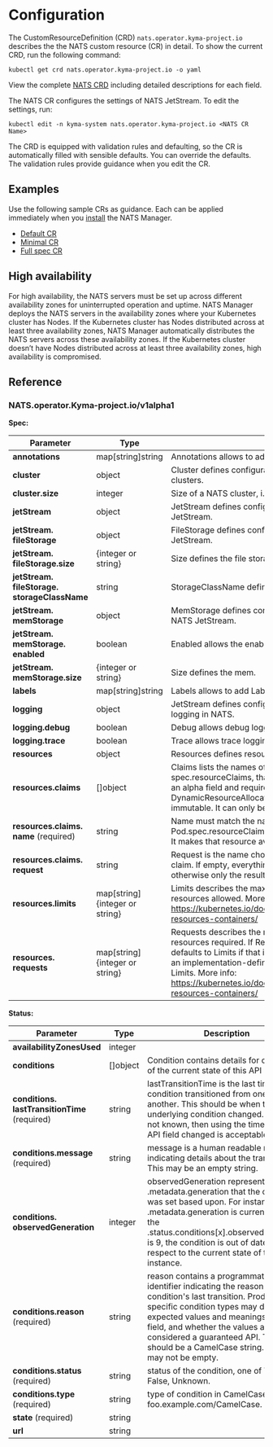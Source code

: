 # Configuration

The CustomResourceDefinition (CRD) `nats.operator.kyma-project.io` describes the the NATS custom resource (CR) in detail.
To show the current CRD, run the following command:

   ```shell
   kubectl get crd nats.operator.kyma-project.io -o yaml
   ```

View the complete [NATS CRD](https://github.com/kyma-project/nats-manager/blob/main/config/crd/bases/operator.kyma-project.io_nats.yaml#L1) including detailed descriptions for each field.

The NATS CR configures the settings of NATS JetStream. To edit the settings, run:

   ```shell
   kubectl edit -n kyma-system nats.operator.kyma-project.io <NATS CR Name>
   ```

The CRD is equipped with validation rules and defaulting, so the CR is automatically filled with sensible defaults. You can override the defaults. The validation rules provide guidance when you edit the CR.

## Examples

Use the following sample CRs as guidance. Each can be applied immediately when you [install](../contributor/installation.md) the NATS Manager.

- [Default CR](https://github.com/kyma-project/nats-manager/blob/main/config/samples/default.yaml#L1)
- [Minimal CR](https://github.com/kyma-project/nats-manager/blob/main/config/samples/minimal.yaml#L1)
- [Full spec CR](https://github.com/kyma-project/nats-manager/blob/main/config/samples/nats-full-spec.yaml#L1)

## High availability

For high availability, the NATS servers must be set up across different availability zones for uninterrupted operation and uptime. NATS Manager deploys the NATS servers in the availability zones where your Kubernetes cluster has Nodes. If the Kubernetes cluster has Nodes distributed across at least three availability zones, NATS Manager automatically distributes the NATS servers across these availability zones. If the Kubernetes cluster doesn’t have Nodes distributed across at least three availability zones, high availability is compromised.

## Reference

<!-- The table below was generated automatically -->
<!-- Some special tags (html comments) are at the end of lines due to markdown requirements. -->
<!-- The content between "TABLE-START" and "TABLE-END" will be replaced -->

<!-- TABLE-START -->
### NATS.operator.Kyma-project.io/v1alpha1

**Spec:**

| Parameter | Type | Description |
| ---- | ----------- | ---- |
| **annotations**  | map\[string\]string | Annotations allows to add annotations to NATS. |
| **cluster**  | object | Cluster defines configurations that are specific to NATS clusters. |
| **cluster.&#x200b;size**  | integer | Size of a NATS cluster, i.e. number of NATS nodes. |
| **jetStream**  | object | JetStream defines configurations that are specific to NATS JetStream. |
| **jetStream.&#x200b;fileStorage**  | object | FileStorage defines configurations to file storage in NATS JetStream. |
| **jetStream.&#x200b;fileStorage.&#x200b;size**  | \{integer or string\} | Size defines the file storage size. |
| **jetStream.&#x200b;fileStorage.&#x200b;storageClassName**  | string | StorageClassName defines the file storage class name. |
| **jetStream.&#x200b;memStorage**  | object | MemStorage defines configurations to memory storage in NATS JetStream. |
| **jetStream.&#x200b;memStorage.&#x200b;enabled**  | boolean | Enabled allows the enablement of memory storage. |
| **jetStream.&#x200b;memStorage.&#x200b;size**  | \{integer or string\} | Size defines the mem. |
| **labels**  | map\[string\]string | Labels allows to add Labels to NATS. |
| **logging**  | object | JetStream defines configurations that are specific to NATS logging in NATS. |
| **logging.&#x200b;debug**  | boolean | Debug allows debug logging. |
| **logging.&#x200b;trace**  | boolean | Trace allows trace logging. |
| **resources**  | object | Resources defines resources for NATS. |
| **resources.&#x200b;claims**  | \[\]object | Claims lists the names of resources, defined in spec.resourceClaims, that are used by this container. This is an alpha field and requires enabling the DynamicResourceAllocation feature gate. This field is immutable. It can only be set for containers.|
| **resources.&#x200b;claims.&#x200b;name** (required) | string | Name must match the name of one entry in Pod.spec.resourceClaims of the Pod where this field is used. It makes that resource available inside a container.|
| **resources.&#x200b;claims.&#x200b;request**  | string | Request is the name chosen for a request in the referenced claim. If empty, everything from the claim is made available, otherwise only the result of this request.|
| **resources.&#x200b;limits**  | map\[string\]\{integer or string\} | Limits describes the maximum amount of compute resources allowed. More info: <https://kubernetes.io/docs/concepts/configuration/manage-resources-containers/>|
| **resources.&#x200b;requests**  | map\[string\]\{integer or string\} | Requests describes the minimum amount of compute resources required. If Requests is omitted for a container, it defaults to Limits if that is explicitly specified, otherwise to an implementation-defined value. Requests cannot exceed Limits. More info: <https://kubernetes.io/docs/concepts/configuration/manage-resources-containers/> |

**Status:**

| Parameter | Type | Description |
| ---- | ----------- | ---- |
| **availabilityZonesUsed**  | integer |  |
| **conditions**  | \[\]object | Condition contains details for one aspect of the current state of this API Resource. |
| **conditions.&#x200b;lastTransitionTime** (required) | string | lastTransitionTime is the last time the condition transitioned from one status to another. This should be when the underlying condition changed.  If that is not known, then using the time when the API field changed is acceptable. |
| **conditions.&#x200b;message** (required) | string | message is a human readable message indicating details about the transition. This may be an empty string.|
| **conditions.&#x200b;observedGeneration**  | integer | observedGeneration represents the .metadata.generation that the condition was set based upon. For instance, if .metadata.generation is currently 12, but the .status.conditions[x].observedGeneration is 9, the condition is out of date with respect to the current state of the instance. |
| **conditions.&#x200b;reason** (required) | string | reason contains a programmatic identifier indicating the reason for the condition's last transition. Producers of specific condition types may define expected values and meanings for this field, and whether the values are considered a guaranteed API. The value should be a CamelCase string. This field may not be empty.|
| **conditions.&#x200b;status** (required) | string | status of the condition, one of True, False, Unknown. |
| **conditions.&#x200b;type** (required) | string | type of condition in CamelCase or in foo.example.com/CamelCase. |
| **state** (required) | string |  |
| **url**  | string |  |

<!-- TABLE-END -->
